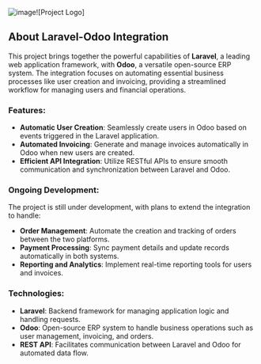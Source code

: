 ![image](https://github.com/user-attachments/assets/6290b8d8-b164-4801-809e-4a58215afbbd)![Project Logo] 


## About Laravel-Odoo Integration

This project brings together the powerful capabilities of **Laravel**, a leading web application framework, with **Odoo**, a versatile open-source ERP system. The integration focuses on automating essential business processes like user creation and invoicing, providing a streamlined workflow for managing users and financial operations.

### Features:

- **Automatic User Creation**: Seamlessly create users in Odoo based on events triggered in the Laravel application.
- **Automated Invoicing**: Generate and manage invoices automatically in Odoo when new users are created.
- **Efficient API Integration**: Utilize RESTful APIs to ensure smooth communication and synchronization between Laravel and Odoo.

### Ongoing Development:

The project is still under development, with plans to extend the integration to handle:

- **Order Management**: Automate the creation and tracking of orders between the two platforms.
- **Payment Processing**: Sync payment details and update records automatically in both systems.
- **Reporting and Analytics**: Implement real-time reporting tools for users and invoices.

### Technologies:

- **Laravel**: Backend framework for managing application logic and handling requests.
- **Odoo**: Open-source ERP system to handle business operations such as user management, invoicing, and orders.
- **REST API**: Facilitates communication between Laravel and Odoo for automated data flow.
